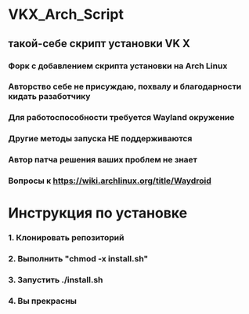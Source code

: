 # VKX_Arch_Script

## такой-себе скрипт установки VK X

### Форк с добавлением скрипта установки на Arch Linux
### Авторство себе не присуждаю, похвалу и благодарности кидать разаботчику

### Для работоспособности требуется Wayland окружение
### Другие методы запуска НЕ поддерживаются
### Автор патча решения ваших проблем не знает
### Вопросы к https://wiki.archlinux.org/title/Waydroid

# Инструкция по установке
### 1. Клонировать репозиторий
### 2. Выполнить "chmod -x install.sh"
### 3. Запустить ./install.sh
### 4. Вы прекрасны
